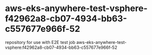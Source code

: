 # aws-eks-anywhere-test-vsphere-f42962a8-cb07-4934-bb63-c557677e966f-52
repository for use with E2E test job aws-eks-anywhere-test-vsphere:f42962a8-cb07-4934-bb63-c557677e966f-52
